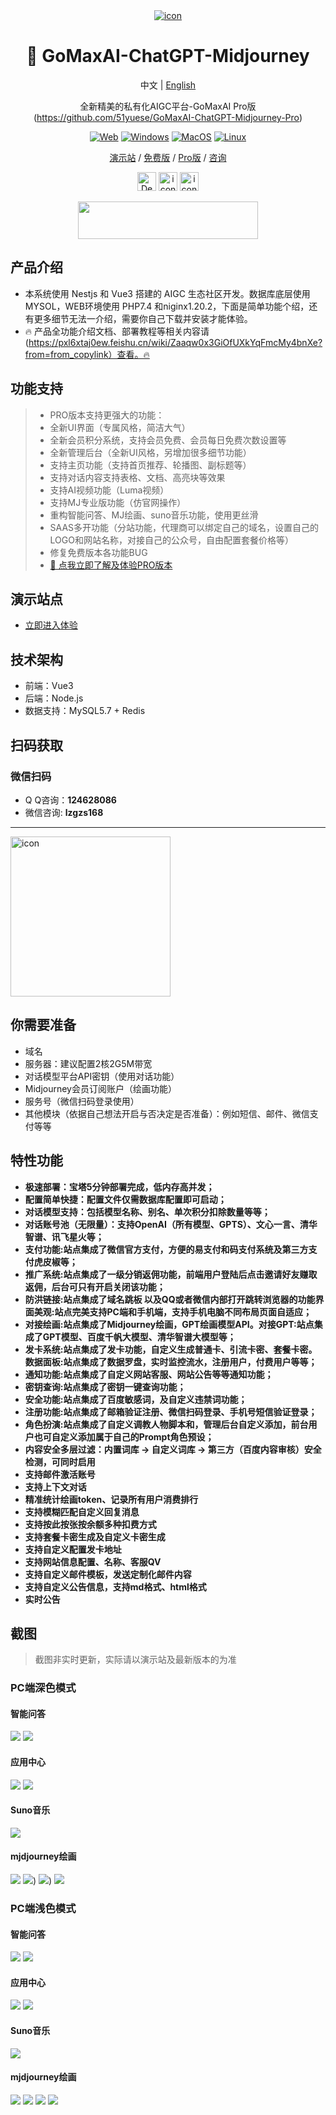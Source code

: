 <div align="center">
<a href='#LOGO'>
  <img src="https://gitee.com/ignition-network/gomaxaipro/raw/master/images/256yuan.png" alt="icon"/>
</a>

<h1 align="center">🍭  GoMaxAI-ChatGPT-Midjourney</h1>

中文 | [English](./README_EN.md)

全新精美的私有化AIGC平台-GoMaxAI Pro版(https://github.com/51yuese/GoMaxAI-ChatGPT-Midjourney-Pro)

[![Web][Web-image]][web-url]
[![Windows][Windows-image]][download-url]
[![MacOS][MacOS-image]][download-url]
[![Linux][Linux-image]][download-url]

[演示站](https://yanshi.qumao518.vip) / [免费版](https://github.com/51yuese/ChatGPT-web-Midjourney-proxy) / [Pro版](https://gitee.com/ignition-network/gomaxaipro) / [咨询](http://wpa.qq.com/msgrd?v=3&uin=124628086&site=qq&menu=yes)

[web-url]: https://yanshi.qumao518.vip/
[download-url]: https://wwr.lanzouh.com/iufxa28xh3cb
[Web-image]: https://img.shields.io/badge/Web-PWA-orange?logo=microsoftedge
[Windows-image]: https://img.shields.io/badge/-Windows-blue?logo=windows
[MacOS-image]: https://img.shields.io/badge/-MacOS-black?logo=apple
[Linux-image]: https://img.shields.io/badge/-Linux-333?logo=ubuntu

[<img src="https://vercel.com/button" alt="Deploy on Zeabur" height="30">](https://pxl6xtaj0ew.feishu.cn/wiki/space/7263800727250747395?ccm_open_type=lark_wiki_spaceLink) [<img src="https://gitee.com/ignition-network/gomaxaipro/raw/master/images/lazy.png" alt="icon" height="30">](https://laomao.qumao518.vip)  [<img src="https://gitee.com/ignition-network/gomaxaipro/raw/master/images/mjpe.png" alt="icon" height="30">](https://midjourney.bxmj.top)

[<img src="https://gitee.com/ignition-network/gomaxaipro/raw/master/images/mj59.png" height="60" width="288" >](https://midjourney.bxmj.top)

</div>

## 产品介绍
- 本系统使用 Nestjs 和 Vue3 搭建的 AIGC 生态社区开发。数据库底层使用 MYSOL，WEB环境使用 PHP7.4 和niginx1.20.2，下面是简单功能个绍，还有更多细节无法一介绍，需要你自己下载并安装才能体验。
- 🔥 产品全功能介绍文档、部署教程等相关内容请(https://pxl6xtaj0ew.feishu.cn/wiki/Zaaqw0x3GiOfUXkYqFmcMy4bnXe?from=from_copylink）查看。🔥 

## 功能支持
> - PRO版本支持更强大的功能：
> - 全新UI界面（专属风格，简洁大气）
> - 全新会员积分系统，支持会员免费、会员每日免费次数设置等
> - 全新管理后台（全新UI风格，另增加很多细节功能）
> - 支持主页功能（支持首页推荐、轮播图、副标题等）
> - 支持对话内容支持表格、文档、高亮块等效果
> - 支持AI视频功能（Luma视频）
> - 支持MJ专业版功能（仿官网操作）
> - 重构智能问答、MJ绘画、suno音乐功能，使用更丝滑
> - SAAS多开功能（分站功能，代理商可以绑定自己的域名，设置自己的LOGO和网站名称，对接自己的公众号，自由配置套餐价格等）
> - 修复免费版本各功能BUG
> - [🫱 点我立即了解及体验PRO版本](https://github.com/51yuese/GoMaxAI-ChatGPT-Midjourney-Pro)

## 演示站点
- [立即进入体验](https://yanshi.qumao518.vip)

## 技术架构
- 前端：Vue3 
- 后端：Node.js
- 数据支持：MySQL5.7 + Redis

## 扫码获取
### 微信扫码
- Q Q咨询：**124628086**
- 微信咨询: **lzgzs168**
---
 <div >   
 <img src="https://gitee.com/ignition-network/gomaxai/raw/master/images/wechat.png" height="256" width="256" alt="icon"/>

## 你需要准备
- 域名
- 服务器：建议配置2核2G5M带宽
- 对话模型平台API密钥（使用对话功能） 
- Midjourney会员订阅账户（绘画功能）
- 服务号（微信扫码登录使用）
- 其他模块（依据自己想法开启与否决定是否准备）：例如短信、邮件、微信支付等等

## 特性功能

- **极速部署：宝塔5分钟部署完成，低内存高并发；**
- **配置简单快捷：配置文件仅需数据库配置即可启动；**
- **对话模型支持：包括模型名称、别名、单次积分扣除数量等等；**
- **对话账号池（无限量）：支持OpenAI（所有模型、GPTS）、文心一言、清华智谱、讯飞星火等；**
- **支付功能:站点集成了微信官方支付，方便的易支付和码支付系统及第三方支付虎皮椒等；**
- **推广系统:站点集成了一级分销返佣功能，前端用户登陆后点击邀请好友赚取返佣，后台可只有开启关闭该功能；**
- **防洪链接:站点集成了域名跳板 以及QQ或者微信内部打开跳转浏览器的功能界面美观:站点完美支持PC端和手机端，支持手机电脑不同布局页面自适应；**
- **对接绘画:站点集成了Midjourney绘画，GPT绘画模型API。对接GPT:站点集成了GPT模型、百度千帆大模型、清华智谱大模型等；**
- **发卡系统:站点集成了发卡功能，自定义生成普通卡、引流卡密、套餐卡密。数据面板:站点集成了数据罗盘，实时监控流水，注册用户，付费用户等等；**
- **通知功能:站点集成了自定义网站客服、网站公告等等通知功能；**
- **密钥查询:站点集成了密钥一键查询功能；**
- **安全功能:站点集成了百度敏感词，及自定义违禁词功能；**
- **注册功能:站点集成了邮箱验证注册、微信扫码登录、手机号短信验证登录；**
- **角色扮演:站点集成了自定义调教人物脚本和，管理后台自定义添加，前台用户也可自定义添加属于自己的Prompt角色预设；**
- **内容安全多层过滤：内置词库 -> 自定义词库 -> 第三方（百度内容审核）安全检测，可同时启用**
- **支持邮件激活账号**
- **支持上下文对话**
- **精准统计绘画token、记录所有用户消费排行**
- **支持模糊匹配自定义回复消息**
- **支持按此按张按余额多种扣费方式**
- **支持套餐卡密生成及自定义卡密生成**
- **支持自定义配置发卡地址**
- **支持网站信息配置、名称、客服QV**
- **支持自定义邮件模板，发送定制化邮件内容**
- **支持自定义公告信息，支持md格式、html格式**
- **实时公告**

## 截图
> 截图非实时更新，实际请以演示站及最新版本的为准

### PC端深色模式
#### 智能问答
![](https://gitee.com/ignition-network/gomaxai/raw/master/images/shense/%E8%81%8A%E4%B8%80%E8%81%8A.png)
![](https://gitee.com/ignition-network/gomaxai/raw/master/images/shense/%E8%81%8A%E4%B8%80%E8%81%8A%E8%AF%A6%E6%83%85.png)
#### 应用中心
![](https://gitee.com/ignition-network/gomaxai/raw/master/images/shense/%E5%BA%94%E7%94%A8%E4%B8%AD%E5%BF%83.png)
![](https://gitee.com/ignition-network/gomaxai/raw/master/images/shense/%E5%BA%94%E7%94%A8%E5%88%97%E8%A1%A8.png)
#### Suno音乐
![](https://gitee.com/ignition-network/gomaxai/raw/master/images/shense/%E5%88%9B%E4%BD%9C%E4%B8%AD%E5%BF%83.png)
#### mjdjourney绘画
![](https://gitee.com/ignition-network/gomaxai/raw/master/images/shense/%E6%96%87%E7%94%9F%E5%9B%BE.png)
![](https://gitee.com/ignition-network/gomaxai/raw/master/images/shense/%E5%9B%BE%E7%94%9F%E6%96%87.png))
![](https://gitee.com/ignition-network/gomaxai/raw/master/images/shense/%E5%9B%BE%E7%94%9F%E5%9B%BE.png))
![](https://gitee.com/ignition-network/gomaxai/raw/master/images/shense/AI%E6%8D%A2%E8%84%B8.png)
### PC端浅色模式
#### 智能问答
![](https://gitee.com/ignition-network/gomaxai/raw/master/images/qianse/%E8%81%8A%E4%B8%80%E8%81%8A.png)
![](https://gitee.com/ignition-network/gomaxai/raw/master/images/qianse/%E8%81%8A%E4%B8%80%E8%81%8A%E8%AF%A6%E6%83%85.png)
#### 应用中心
![](https://gitee.com/ignition-network/gomaxai/raw/master/images/qianse/%E5%BA%94%E7%94%A8%E4%B8%AD%E5%BF%83.png)
![](https://gitee.com/ignition-network/gomaxai/raw/master/images/qianse/%E5%BA%94%E7%94%A8%E5%88%97%E8%A1%A8.png)
#### Suno音乐
![](https://gitee.com/ignition-network/gomaxai/raw/master/images/qianse/%E5%88%9B%E4%BD%9C%E4%B8%AD%E5%BF%83.png)
#### mjdjourney绘画
![](https://gitee.com/ignition-network/gomaxai/raw/master/images/qianse/%E6%96%87%E7%94%9F%E5%9B%BE.png)
![](https://gitee.com/ignition-network/gomaxai/raw/master/images/qianse/%E5%9B%BE%E7%94%9F%E6%96%87.png)
![](https://gitee.com/ignition-network/gomaxai/raw/master/images/qianse/%E5%9B%BE%E7%94%9F%E5%9B%BE.png)
![](https://gitee.com/ignition-network/gomaxai/raw/master/images/qianse/AI%E6%8D%A2%E8%84%B8.png)
